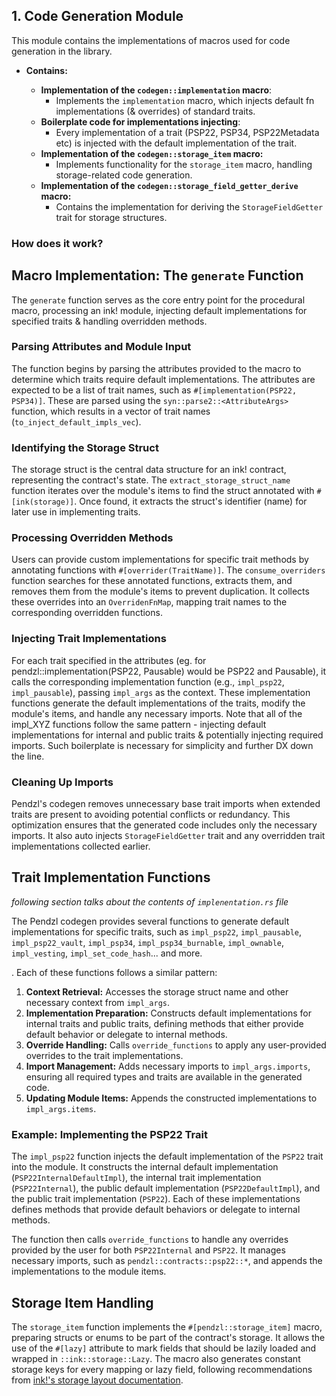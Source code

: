 ## 1. Code Generation Module

This module contains the implementations of macros used for code generation in the library.

- **Contains:**

  - **Implementation of the `codegen::implementation` macro**:
    - Implements the `implementation` macro, which injects default fn implementations (& overrides) of standard traits.
  - **Boilerplate code for implementations injecting**:
    - Every implementation of a trait (PSP22, PSP34, PSP22Metadata etc) is injected with the default implementation of the trait.
  - **Implementation of the `codegen::storage_item` macro:**
    - Implements functionality for the `storage_item` macro, handling storage-related code generation.
  - **Implementation of the `codegen::storage_field_getter_derive` macro:**
    - Contains the implementation for deriving the `StorageFieldGetter` trait for storage structures.

### How does it work?

## Macro Implementation: The `generate` Function

The `generate` function serves as the core entry point for the procedural macro, processing an ink! module, injecting default implementations for specified traits & handling overridden methods.

### Parsing Attributes and Module Input

The function begins by parsing the attributes provided to the macro to determine which traits require default implementations. The attributes are expected to be a list of trait names, such as `#[implementation(PSP22, PSP34)]`. These are parsed using the `syn::parse2::<AttributeArgs>` function, which results in a vector of trait names (`to_inject_default_impls_vec`).

### Identifying the Storage Struct

The storage struct is the central data structure for an ink! contract, representing the contract's state. The `extract_storage_struct_name` function iterates over the module's items to find the struct annotated with `#[ink(storage)]`. Once found, it extracts the struct's identifier (name) for later use in implementing traits.

### Processing Overridden Methods

Users can provide custom implementations for specific trait methods by annotating functions with `#[overrider(TraitName)]`. The `consume_overriders` function searches for these annotated functions, extracts them, and removes them from the module's items to prevent duplication. It collects these overrides into an `OverridenFnMap`, mapping trait names to the corresponding overridden functions.

### Injecting Trait Implementations

For each trait specified in the attributes (eg. for pendzl::implementation(PSP22, Pausable) would be PSP22 and Pausable), it calls the corresponding implementation function (e.g., `impl_psp22`, `impl_pausable`), passing `impl_args` as the context. These implementation functions generate the default implementations of the traits, modify the module's items, and handle any necessary imports.
Note that all of the impl_XYZ functions follow the same pattern - injecting default implementations for internal and public traits & potentially injecting required imports. Such boilerplate is necessary for simplicity and further DX down the line.

### Cleaning Up Imports

Pendzl's codegen removes unnecessary base trait imports when extended traits are present to avoiding potential conflicts or redundancy. This optimization ensures that the generated code includes only the necessary imports.
It also auto injects `StorageFieldGetter` trait and any overridden trait implementations collected earlier.

## Trait Implementation Functions

_following section talks about the contents of `implenentation.rs` file_

The Pendzl codegen provides several functions to generate default implementations for specific traits, such as `impl_psp22`, `impl_pausable`, `impl_psp22_vault`, `impl_psp34`, `impl_psp34_burnable`, `impl_ownable`, `impl_vesting`, `impl_set_code_hash`... and more.

. Each of these functions follows a similar pattern:

1. **Context Retrieval:** Accesses the storage struct name and other necessary context from `impl_args`.
2. **Implementation Preparation:** Constructs default implementations for internal traits and public traits, defining methods that either provide default behavior or delegate to internal methods.
3. **Override Handling:** Calls `override_functions` to apply any user-provided overrides to the trait implementations.
4. **Import Management:** Adds necessary imports to `impl_args.imports`, ensuring all required types and traits are available in the generated code.
5. **Updating Module Items:** Appends the constructed implementations to `impl_args.items`.

### Example: Implementing the PSP22 Trait

The `impl_psp22` function injects the default implementation of the `PSP22` trait into the module. It constructs the internal default implementation (`PSP22InternalDefaultImpl`), the internal trait implementation (`PSP22Internal`), the public default implementation (`PSP22DefaultImpl`), and the public trait implementation (`PSP22`). Each of these implementations defines methods that provide default behaviors or delegate to internal methods.

The function then calls `override_functions` to handle any overrides provided by the user for both `PSP22Internal` and `PSP22`. It manages necessary imports, such as `pendzl::contracts::psp22::*`, and appends the implementations to the module items.

## Storage Item Handling

The `storage_item` function implements the `#[pendzl::storage_item]` macro, preparing structs or enums to be part of the contract's storage. It allows the use of the `#[lazy]` attribute to mark fields that should be lazily loaded and wrapped in `::ink::storage::Lazy`. The macro also generates constant storage keys for every mapping or lazy field, following recommendations from [ink!'s storage layout documentation](https://use.ink/datastructures/storage-layout).
